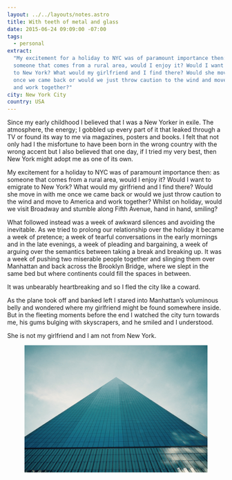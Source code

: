 ```yaml
---
layout: ../../layouts/notes.astro
title: With teeth of metal and glass
date: 2015-06-24 09:09:00 -07:00
tags:
  - personal
extract:
  "My excitement for a holiday to NYC was of paramount importance then: as
  someone that comes from a rural area, would I enjoy it? Would I want to emigrate
  to New York? What would my girlfriend and I find there? Would she move in with me
  once we came back or would we just throw caution to the wind and move to America
  and work together?"
city: New York City
country: USA
---
```


Since my early childhood I believed that I was a New Yorker in exile. The atmosphere, the energy; I gobbled up every part of it that leaked through a TV or found its way to me via magazines, posters and books. I felt that not only had I the misfortune to have been born in the wrong country with the wrong accent but I also believed that one day, if I tried my very best, then New York might adopt me as one of its own.

My excitement for a holiday to NYC was of paramount importance then: as someone that comes from a rural area, would I enjoy it? Would I want to emigrate to New York? What would my girlfriend and I find there? Would she move in with me once we came back or would we just throw caution to the wind and move to America and work together? Whilst on holiday, would we visit Broadway and stumble along Fifth Avenue, hand in hand, smiling?

What followed instead was a week of awkward silences and avoiding the inevitable. As we tried to prolong our relationship over the holiday it became a week of pretence; a week of tearful conversations in the early mornings and in the late evenings, a week of pleading and bargaining, a week of arguing over the semantics between taking a break and breaking up. It was a week of pushing two miserable people together and slinging them over Manhattan and back across the Brooklyn Bridge, where we slept in the same bed but where continents could fill the spaces in between.

It was unbearably heartbreaking and so I fled the city like a coward.

As the plane took off and banked left I stared into Manhattan’s voluminous belly and wondered where my girlfriend might be found somewhere inside. But in the fleeting moments before the end I watched the city turn towards me, his gums bulging with skyscrapers, and he smiled and I understood.

She is not my girlfriend and I am not from New York.

<div class="m-wrapper--full">
  <figure class="m-wrapper--unpadded">
    <img src='/images/tooth.jpg' alt='A skyscraper'>
  </figure>
</div>
